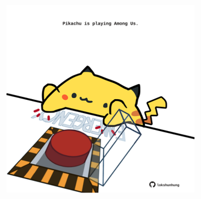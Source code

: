 <!-- built at 08/09/2023, 16:00:45 UTC -->
<p align="center">
  <img width="500" height="500" src="./ReadmeImage.svg">
</p>
